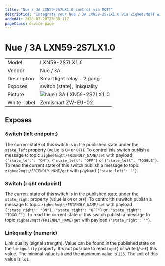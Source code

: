 ```yaml
---
title: "Nue / 3A LXN59-2S7LX1.0 control via MQTT"
description: "Integrate your Nue / 3A LXN59-2S7LX1.0 via Zigbee2MQTT with whatever smart home infrastructure you are using without the vendors bridge or gateway."
addedAt: 2020-07-20T23:08:11Z
pageClass: device-page
---
```


<!-- !!!! -->
<!-- ATTENTION: This file is auto-generated through docgen! -->
<!-- You can only edit the "## Notes"-Section till next h1 (#) or h2 heading (##). -->
<!-- Do NOT use h1 or h2 heading within "## Notes"-Section. -->
<!-- !!!! -->

# Nue / 3A LXN59-2S7LX1.0

|     |     |
|-----|-----|
| Model | LXN59-2S7LX1.0  |
| Vendor  | Nue / 3A  |
| Description | Smart light relay - 2 gang |
| Exposes | switch (state), linkquality |
| Picture | ![Nue / 3A LXN59-2S7LX1.0](https://www.zigbee2mqtt.io/images/devices/LXN59-2S7LX1.0.jpg) |
| White-label | Zemismart ZW-EU-02 |


<!-- Notes BEGIN: You can edit here. Add "## Notes" headline if not already present. -->



<!-- Notes END: Do not edit below this line -->


## Exposes

### Switch (left endpoint)
The current state of this switch is in the published state under the `state_left` property (value is `ON` or `OFF`).
To control this switch publish a message to topic `zigbee2mqtt/FRIENDLY_NAME/set` with payload `{"state_left": "ON"}`, `{"state_left": "OFF"}` or `{"state_left": "TOGGLE"}`.
To read the current state of this switch publish a message to topic `zigbee2mqtt/FRIENDLY_NAME/get` with payload `{"state_left": ""}`.

### Switch (right endpoint)
The current state of this switch is in the published state under the `state_right` property (value is `ON` or `OFF`).
To control this switch publish a message to topic `zigbee2mqtt/FRIENDLY_NAME/set` with payload `{"state_right": "ON"}`, `{"state_right": "OFF"}` or `{"state_right": "TOGGLE"}`.
To read the current state of this switch publish a message to topic `zigbee2mqtt/FRIENDLY_NAME/get` with payload `{"state_right": ""}`.

### Linkquality (numeric)
Link quality (signal strength).
Value can be found in the published state on the `linkquality` property.
It's not possible to read (`/get`) or write (`/set`) this value.
The minimal value is `0` and the maximum value is `255`.
The unit of this value is `lqi`.


